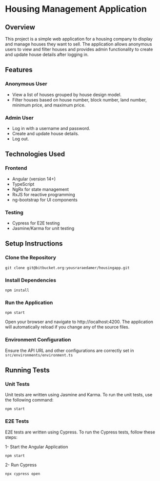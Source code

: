 # Housing Management Application

## Overview

This project is a simple web application for a housing company to display and manage houses they want to sell. The application allows anonymous users to view and filter houses and provides admin functionality to create and update house details after logging in.

## Features

### Anonymous User

- View a list of houses grouped by house design model.
- Filter houses based on house number, block number, land number, minimum price, and maximum price.

### Admin User

- Log in with a username and password.
- Create and update house details.
- Log out.

## Technologies Used

### Frontend

- Angular (version 14+)
- TypeScript
- NgRx for state management
- RxJS for reactive programming
- ng-bootstrap for UI components

### Testing

- Cypress for E2E testing
- Jasmine/Karma for unit testing

## Setup Instructions

### Clone the Repository

```
git clone git@bitbucket.org:yousraraedamer/housingapp.git
```

### Install Dependencies

```
npm install
```

### Run the Application

```
npm start
```

Open your browser and navigate to http://localhost:4200. The application will automatically reload if you change any of the source files.

### Environment Configuration

Ensure the API URL and other configurations are correctly set in
`src/environments/environment.ts`

## Running Tests

### Unit Tests

Unit tests are written using Jasmine and Karma. To run the unit tests, use the following command:

```
npm start
```

### E2E Tests

E2E tests are written using Cypress. To run the Cypress tests, follow these steps:

1- Start the Angular Application

```
npm start
```

2- Run Cypress

```
npx cypress open
```
